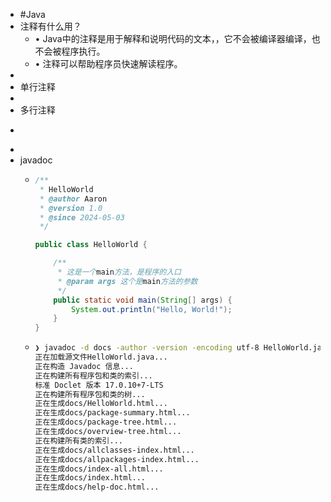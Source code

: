 - #Java
- 注释有什么用？
	- • Java中的注释是用于解释和说明代码的文本，，它不会被编译器编译，也不会被程序执行。
	- • 注释可以帮助程序员快速解读程序。
-
- 单行注释
-
- 多行注释
- ```java
  ```
-
- javadoc
	- ```java
	  /**
	   * HelloWorld 
	   * @author Aaron
	   * @version 1.0
	   * @since 2024-05-03
	   */
	  
	  public class HelloWorld {
	  
	      /**
	       * 这是一个main方法，是程序的入口
	       * @param args 这个是main方法的参数
	       */
	      public static void main(String[] args) {
	          System.out.println("Hello, World!");
	      }
	  }
	  ```
	- ```bash
	  ❯ javadoc -d docs -author -version -encoding utf-8 HelloWorld.java
	  正在加载源文件HelloWorld.java...
	  正在构造 Javadoc 信息...
	  正在构建所有程序包和类的索引...
	  标准 Doclet 版本 17.0.10+7-LTS
	  正在构建所有程序包和类的树...
	  正在生成docs/HelloWorld.html...
	  正在生成docs/package-summary.html...
	  正在生成docs/package-tree.html...
	  正在生成docs/overview-tree.html...
	  正在构建所有类的索引...
	  正在生成docs/allclasses-index.html...
	  正在生成docs/allpackages-index.html...
	  正在生成docs/index-all.html...
	  正在生成docs/index.html...
	  正在生成docs/help-doc.html...
	  ```